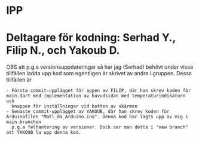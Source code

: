# IPP
# Deltagare för kodning: Serhad Y., Filip N., och Yakoub D.

OBS att p.g.a versionsuppdateringar så har jag (Serhad) behövt under vissa tillfällen ladda upp kod som egentligen är skrivet av andra i gruppen.
Dessa tillfällen är

    - Första commit-upplägget för appen av FILIP, där han skrev koden för main.dart med implementation av huvudsidan med temperaturindikatorn och
      knappen för inställningar vid botten av skärmen
    - Senaste commit-upplägget av YAKOUB, där han skrev koden för Arduinofilen "Matl_da_Arduino.ino". Denna kod har lagts upp av mig i main-branchen
      p.g.a felhantering av versioner. Dock ser man detta i "new branch" att YAKOUB la upp denna kod.
